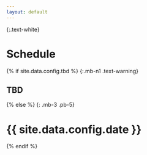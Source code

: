 ```yaml
---
layout: default
---
```

{:.text-white}
# Schedule
{% if site.data.config.tbd %}
{:.mb-n1 .text-warning}
## TBD
{% else %}
{: .mb-3 .pb-5}
# {{ site.data.config.date }}
{% endif %}

